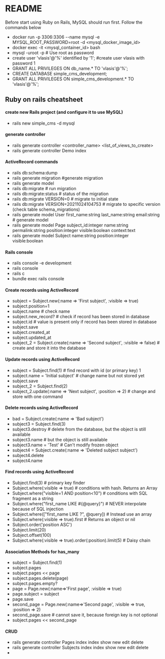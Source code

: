 # README

Before start using Ruby on Rails, MySQL should run first. Follow the commands below   
 - docker run -p 3306:3306 --name mysql -e MYSQL_ROOT_PASSWORD=root -d <mysql_docker_image_id>
 - docker exec -it <mysql_container_id> bash
 - mysql -uroot -p # Use root as password
 - create user 'vlasis'@'%' identified by '1'; #create user vlasis with password 1
 - GRANT ALL PRIVILEGES ON db_name.* TO 'vlasis'@'%';
 - CREATE DATABASE simple_cms_development;
 - GRANT ALL PRIVILEGES ON simple_cms_development.* TO 'vlasis'@'%';


## Ruby on rails cheatsheet
    
#### create new Rails project (and configure it to use MySQL)
 - rails new simple_cms -d mysql 

#### generate controller
 - rails generate controller <controller_name> <list_of_views_to_create>   
 - rails generate controller Demo index

#### ActiveRecord commands  
- rails db:schema:dump  
- rails generate migration <MigrationName> #generate migration  
- rails generate model <ModelName>  
- rails db:migrate    # run migration  
- rails db:migrate:status   # status of the migration  
- rails db:migrate VERSION=0   # migrate to initial state  
- rails db:migrate VERSION=20211024104753   # migrate to specific version (check table schema_migrations)   
- rails generate model User first_name:string last_name:string email:string # generate model  
- rails generate model Page subject_id:integer name:string permalink:string position:integer visible:boolean context:text  
- rails generate model Subject name:string position:integer visible:boolean  

#### Rails console  
- rails console -e development
- rails console
- rails c
- bundle exec rails console

#### Create records using ActiveRecord
- subject = Subject.new(:name => 'First subject', :visible => true)  
- subject.position=1  
- subject.name # check name  
- subject.new_record? # check if record has been stored in database
- subject.id # value is present only if record has been stored in database  
- subject.save  
- subject.created_at  
- subject.updated_at
- subject_2 = Subject.create(:name => 'Second subject', :visible => false) # create and store it into the database

#### Update records using ActiveRecord
- subject = Subject.find(1)  # find record with id (or primary key) 1
- subject.name = 'Initial subject' # change name but not stored yet
- subject.save
- subject_2 = Subject.find(2)
- subject_2.update(:name => 'Next subject', :position => 2) # change and store with one command  

#### Delete records using ActiveRecord
- bad = Subject.create(:name => 'Bad subject')
- subject3 = Subject.find(3)  
- subject3.destroy  # delete from the database, but the object is still available 
- subject3.name   #  but the object is still available  
- subject3.name = 'Test'  # Can't modify frozen object
- subject4 = Subject.create(:name => 'Deleted subject subject')
- subject4.delete
- subject4.name

#### Find records using ActiveRecord
- Subject.find(3)  # primary key finder  
- Subject.where(:visible => true)  # conditions with hash. Returns an Array
- Subject.where("visible=1 AND position<10")  # conditions with SQL fragment as a string
- Subject.where("first_name LIKE #{@query}")  # NEVER interpolate because of SQL injection
- Subject.where(["first_name LIKE ?", @query])  # Instead use an array
- Subject.where(:visible => true).first  # Returns an object or nil
- Subject.order('position ASC')
- Subject.limit(20)
- Subject.offset(100)
- Subject.where(:visible => true).order(:position).limit(5)  #  Daisy chain

#### Association Methods for has_many
- subject = Subject.find(1)
- subject.pages
- subject.pages << page
- subject.pages.delete(page)
- subject.pages.empty?
- page = Page.new(:name=>'First page', :visible => true)
- page.subject = subject
- page.save
- second_page = Page.new(:name=>'Second page', :visible => true, :position => 2)
- second_page.save  # cannot save it, because foreign key is not optional
- subject.pages << second_page

#### CRUD  
- rails generate controller Pages index index show new edit delete  
- rails generate controller Subjects index index show new edit delete  
- 